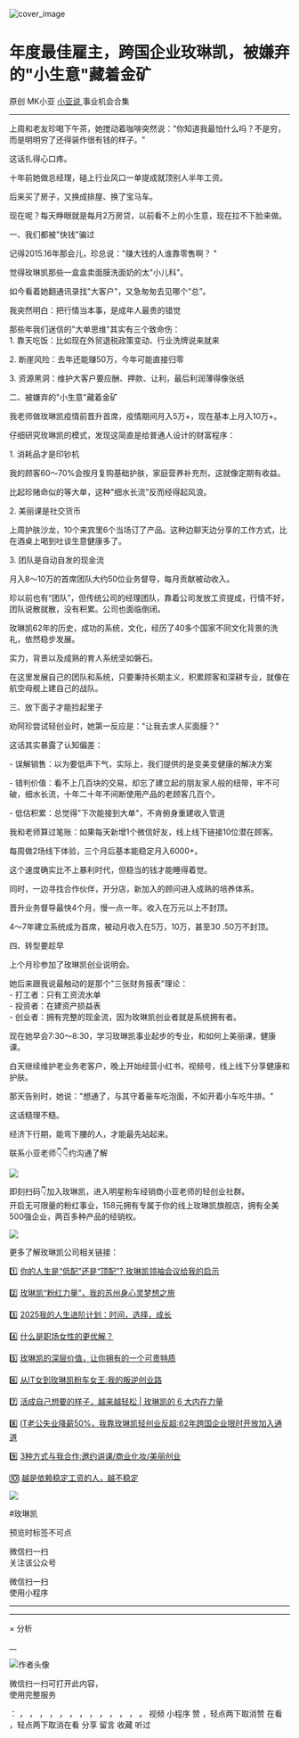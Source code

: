 ![cover_image](https://mmbiz.qpic.cn/mmbiz_jpg/A8SKDch4cJHlHrr8b5FEv1D3aE67UKtiaq1tAic1yLy33gmdG0sXINbF0h3iafmaSuIR5LAAxJFaWlUHdnq54KdQg/0?wx_fmt=jpeg)

#  年度最佳雇主，跨国企业玫琳凯，被嫌弃的"小生意"藏着金矿

原创  MK小亚  [ 小亚说 ](https://mp.weixin.qq.com/mp/appmsgalbum?__biz=MzUxNDAwNTk0MQ==&action=getalbum&album_id=2679158701706002433#wechat_redirect) 事业机会合集

__ _ _ _ _

  
上周和老友珍喝下午茶，她搅动着咖啡突然说："你知道我最怕什么吗？不是穷，而是明明穷了还得装作很有钱的样子。"  

  

这话扎得心口疼。

十年前她做总经理，碰上行业风口一单提成就顶别人半年工资。

后来买了房子，又换成排屋、换了宝马车。

现在呢？每天睁眼就是每月2万房贷，以前看不上的小生意，现在拉不下脸来做。  
  

  

一、我们都被"快钱"骗过

  
记得2015.16年那会儿，珍总说："赚大钱的人谁靠零售啊？  "

觉得玫琳凯那些一盒盒卖面膜洗面奶的太"小儿科"。

如今看着她翻通讯录找"大客户"，又急匆匆去见哪个“总”。

我突然明白：把行情当本事，是成年人最贵的错觉

  
那些年我们迷信的"大单思维"其实有三个致命伤：  
1\. 靠天吃饭：比如现在外贸退税政策变动、行业洗牌说来就来

  
2\. 断崖风险：去年还能赚50万，今年可能直接归零

  
3\. 资源黑洞：维护大客户要应酬、押款、让利，最后利润薄得像张纸  
  
  
二、被嫌弃的"小生意"藏着金矿

  
我老师做玫琳凯疫情前晋升首席，疫情期间月入5万+，现在基本上月入10万+。

  

仔细研究玫琳凯的模式，发现这简直是给普通人设计的财富程序：  
  
1\. 消耗品才是印钞机

  
我的顾客60～70%会按月复购基础护肤，家庭营养补充剂，这就像定期有收益。

  

比起珍赌命似的等大单，这种"细水长流"反而经得起风浪。

  
  
2\. 美丽课是社交货币

  
上周护肤沙龙，10个来宾里6个当场订了产品。这种边聊天边分享的工作方式，比在酒桌上喝到吐谈生意健康多了。  
  
  
3\. 团队是自动自发的现金流

  
月入8～10万的首席团队大约50位业务督导，每月贡献被动收入。

  

珍以前也有“团队”，但传统公司的经理团队，靠着公司发放工资提成，行情不好，团队说散就散，没有积累。公司也面临倒闭。  
  
玫琳凯62年的历史，成功的系统，文化，经历了40多个国家不同文化背景的洗礼，依然稳步发展。

实力，背景以及成熟的育人系统坚如磐石。

在这里发展自己的团队和系统，只要秉持长期主义，积累顾客和深耕专业，就像在航空母舰上建自己的战队。

  
三、放下面子才能捡起里子

  
劝阿珍尝试轻创业时，她第一反应是："让我去求人买面膜？"

这话其实暴露了认知偏差：  
  
\- 误解销售：以为要低声下气，实际上，我们提供的是变美变健康的解决方案

  
\- 错判价值：看不上几百块的交易，却忘了建立起的朋友家人般的纽带，牢不可破，细水长流，十年二十年不间断使用产品的老顾客几百个。

  
\- 低估积累：总觉得"下次能接到大单"，不肯俯身重建收入管道  
  
我和老师算过笔账：如果每天新增1个微信好友，线上线下链接10位潜在顾客。

每周做2场线下体验，三个月后基本能稳定月入6000+。

  

这个速度确实比不上暴利时代，但稳当的钱才能睡得着觉。

  

同时，一边寻找合作伙伴，开分店，新加入的顾问进入成熟的培养体系。

晋升业务督导最快4个月，慢一点一年。收入在万元以上不封顶。

4～7年建立系统成为首席，被动月收入在5万，10万，甚至30 .50万不封顶。  
  
四、转型要趁早

  
上个月珍参加了玫琳凯创业说明会。

  

她后来跟我说最触动的是那个"三张财务报表"理论：  
\- 打工者：只有工资流水单  
\- 投资者：在建资产损益表  
\- 创业者：拥有完整的现金流，因为玫琳凯创业者就是系统拥有者。  
  
现在她早会7:30～8:30，学习玫琳凯事业起步的专业，和如何上美丽课，健康课。

  

白天继续维护老业务老客户，晚上开始经营小红书，视频号，线上线下分享健康和护肤。

  
那天告别时，她说："想通了，与其守着豪车吃泡面，不如开着小车吃牛排。"

  

这话糙理不糙。

经济下行期，能弯下腰的人，才能最先站起来。

  

  

  

联系小亚老师👇👇约沟通了解

![](https://mmbiz.qpic.cn/mmbiz_jpg/A8SKDch4cJHlHrr8b5FEv1D3aE67UKtiaSicdZXA4GzHp1oSicWKAUJBeZUuAwPfSKlxDldfQkfPfJ3G2KOZ0cMVA/640?wx_fmt=jpeg)

  

  

  
即刻扫码👇加入玫琳凯，进入明星粉车经销商小亚老师的轻创业社群。  
开启无可限量的粉红事业，158元拥有专属于你的线上玫琳凯旗舰店，拥有全美500强企业，两百多种产品的经销权。

![](https://mmbiz.qpic.cn/mmbiz_jpg/A8SKDch4cJHlHrr8b5FEv1D3aE67UKtiaq5ibSrjp5zWj3U7nncic9WwicTia7yCBzXln5fzpgZX6aTBlBotefQqORA/640?wx_fmt=jpeg)

  

  

更多了解玫琳凯公司相关链接：

1️⃣ [ 你的人生是“低配”还是“顶配”? 玫琳凯领袖会议给我的启示
](https://mp.weixin.qq.com/s?__biz=MzUxNDAwNTk0MQ==&mid=2247486034&idx=1&sn=d5a81ffc2a31a4990405c30a6e6ae8d4&scene=21#wechat_redirect)

2️⃣ [ 玫琳凯“粉红力量”，我的苏州身心灵梦想之旅
](https://mp.weixin.qq.com/s?__biz=MzUxNDAwNTk0MQ==&mid=2247486038&idx=1&sn=e889df9ee17797cab5654240863d07d1&scene=21#wechat_redirect)

3️⃣ [ 2025我的人生进阶计划：时间，选择，成长
](https://mp.weixin.qq.com/s?__biz=MzUxNDAwNTk0MQ==&mid=2247486008&idx=1&sn=6f81f66db66f83ecf778f68859047633&scene=21#wechat_redirect)

4️⃣ [ 什么是职场女性的更优解？
](https://mp.weixin.qq.com/s?__biz=MzUxNDAwNTk0MQ==&mid=2247485001&idx=1&sn=ad39ae16de03c0854ba8e545d0bd719b&scene=21#wechat_redirect)  

5️⃣ [ 玫琳凯的深层价值，让你拥有的一个可贵特质
](https://mp.weixin.qq.com/s?__biz=MzUxNDAwNTk0MQ==&mid=2247484802&idx=1&sn=2bfaab8bc168459c8e7b7e09ae6fcc3c&scene=21#wechat_redirect)

6️⃣ [ 从IT女到玫琳凯粉车女王:我的叛逆创业路
](https://mp.weixin.qq.com/s?__biz=MzUxNDAwNTk0MQ==&mid=2247486054&idx=1&sn=458e8e2834d51a5a61e77cf9f659c912&scene=21#wechat_redirect)

7️⃣  [ 活成自己想要的样子，越来越轻松 | 玫琳凯的 6 大内在力量
](https://mp.weixin.qq.com/s?__biz=MzUxNDAwNTk0MQ==&mid=2247485648&idx=3&sn=c8be74eced4e9199031d0a97dd9bee79&scene=21#wechat_redirect)

8️⃣ [ IT老公失业降薪50%，我靠玫琳凯轻创业反超:62年跨国企业限时开放加入通道
](https://mp.weixin.qq.com/s?__biz=MzUxNDAwNTk0MQ==&mid=2247486081&idx=1&sn=b5737d40fa919d55bbeaa1fd94f17066&scene=21#wechat_redirect)

9️⃣ [ 3种方式与我合作:邀约讲课/商业化妆/美丽创业
](https://mp.weixin.qq.com/s?__biz=MzUxNDAwNTk0MQ==&mid=2247486101&idx=1&sn=9d5c1c10f5390d410e590424c2ac791a&scene=21#wechat_redirect)

🔟 [ 越是依赖稳定工资的人，越不稳定
](https://mp.weixin.qq.com/s?__biz=MzUxNDAwNTk0MQ==&mid=2247486107&idx=1&sn=ddb6f9872c7e3faffaa7cd0010ed7fa1&scene=21#wechat_redirect)

![](https://mmbiz.qpic.cn/mmbiz_jpg/A8SKDch4cJHlHrr8b5FEv1D3aE67UKtiaF7ibVuAxr5MDicPEbQPh7tdDgLdxkurJkCM4xUib0qTL5FicGzrblNCOLQ/640?wx_fmt=jpeg)

  

#玫琳凯

预览时标签不可点

微信扫一扫  
关注该公众号



微信扫一扫  
使用小程序

****



****



×  分析

__

![作者头像](http://mmbiz.qpic.cn/mmbiz_png/A8SKDch4cJE0KicTMyrVCx3VLqEgic5sJ1V5QeGZTibG9GLZlSCXSj5ByXNkib5PBrZVMkI41KKxgwE1K9gfypUeRg/0?wx_fmt=png)

微信扫一扫可打开此内容，  
使用完整服务

：  ，  ，  ，  ，  ，  ，  ，  ，  ，  ，  ，  ，  。  视频  小程序  赞  ，轻点两下取消赞  在看  ，轻点两下取消在看
分享  留言  收藏  听过


